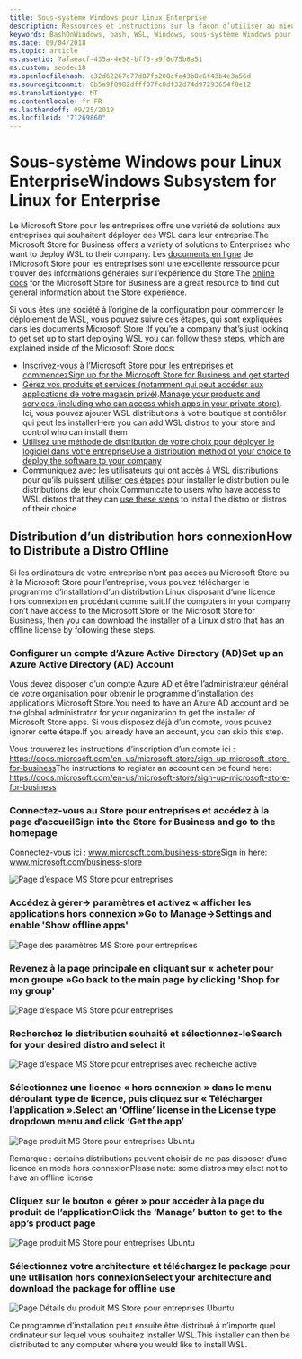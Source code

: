 ```yaml
---
title: Sous-système Windows pour Linux Enterprise
description: Ressources et instructions sur la façon d’utiliser au mieux le sous-système Windows pour Linux dans un environnement d’entreprise.
keywords: BashOnWindows, bash, WSL, Windows, sous-système Windows pour Linux, windowssubsystem, Ubuntu, Debian, SUSE, Windows 10, Enterprise, déploiement, hors connexion, empaquetage, stockage, distribution, installation, installation
ms.date: 09/04/2018
ms.topic: article
ms.assetid: 7afaeacf-435a-4e58-bff0-a9f0d75b8a51
ms.custom: seodec18
ms.openlocfilehash: c32d62267c77d87fb200cfe43b8e6f43b4e3a56d
ms.sourcegitcommit: 0b5a9f8982dfff07fc8df32d74d97293654f8e12
ms.translationtype: MT
ms.contentlocale: fr-FR
ms.lasthandoff: 09/25/2019
ms.locfileid: "71269860"
---
```

# <a name="windows-subsystem-for-linux-for-enterprise"></a><span data-ttu-id="2cdea-104">Sous-système Windows pour Linux Enterprise</span><span class="sxs-lookup"><span data-stu-id="2cdea-104">Windows Subsystem for Linux for Enterprise</span></span>

<span data-ttu-id="2cdea-105">Le Microsoft Store pour les entreprises offre une variété de solutions aux entreprises qui souhaitent déployer des WSL dans leur entreprise.</span><span class="sxs-lookup"><span data-stu-id="2cdea-105">The Microsoft Store for Business offers a variety of solutions to Enterprises who want to deploy WSL to their company.</span></span> <span data-ttu-id="2cdea-106">Les [documents en ligne](https://docs.microsoft.com/en-us/microsoft-store/) de l’Microsoft Store pour les entreprises sont une excellente ressource pour trouver des informations générales sur l’expérience du Store.</span><span class="sxs-lookup"><span data-stu-id="2cdea-106">The [online docs](https://docs.microsoft.com/en-us/microsoft-store/) for the Microsoft Store for Business are a great resource to find out general information about the Store experience.</span></span>

<span data-ttu-id="2cdea-107">Si vous êtes une société à l’origine de la configuration pour commencer le déploiement de WSL, vous pouvez suivre ces étapes, qui sont expliquées dans les documents Microsoft Store :</span><span class="sxs-lookup"><span data-stu-id="2cdea-107">If you’re a company that’s just looking to get set up to start deploying WSL you can follow these steps, which are explained inside of the Microsoft Store docs:</span></span>

* [<span data-ttu-id="2cdea-108">Inscrivez-vous à l’Microsoft Store pour les entreprises et commencez</span><span class="sxs-lookup"><span data-stu-id="2cdea-108">Sign up for the Microsoft Store for Business and get started</span></span>](https://docs.microsoft.com/en-us/microsoft-store/sign-up-microsoft-store-for-business-overview)
* <span data-ttu-id="2cdea-109">[Gérez vos produits et services (notamment qui peut accéder aux applications de votre magasin privé)](https://docs.microsoft.com/en-us/microsoft-store/manage-apps-microsoft-store-for-business-overview).</span><span class="sxs-lookup"><span data-stu-id="2cdea-109">[Manage your products and services (including who can access which apps in your private store)](https://docs.microsoft.com/en-us/microsoft-store/manage-apps-microsoft-store-for-business-overview).</span></span> <span data-ttu-id="2cdea-110">Ici, vous pouvez ajouter WSL distributions à votre boutique et contrôler qui peut les installer</span><span class="sxs-lookup"><span data-stu-id="2cdea-110">Here you can add WSL distros to your store and control who can install them</span></span>
* [<span data-ttu-id="2cdea-111">Utilisez une méthode de distribution de votre choix pour déployer le logiciel dans votre entreprise</span><span class="sxs-lookup"><span data-stu-id="2cdea-111">Use a distribution method of your choice to deploy the software to your company</span></span>](https://docs.microsoft.com/en-us/microsoft-store/distribute-apps-to-your-employees-microsoft-store-for-business)
* <span data-ttu-id="2cdea-112">Communiquez avec les utilisateurs qui ont accès à WSL distributions pour qu’ils puissent [utiliser ces étapes](https://docs.microsoft.com/en-us/windows/wsl/install-win10) pour installer le distribution ou le distributions de leur choix.</span><span class="sxs-lookup"><span data-stu-id="2cdea-112">Communicate to users who have access to WSL distros that they can [use these steps](https://docs.microsoft.com/en-us/windows/wsl/install-win10) to install the distro or distros of their choice</span></span> 

## <a name="how-to-distribute-a-distro-offline"></a><span data-ttu-id="2cdea-113">Distribution d’un distribution hors connexion</span><span class="sxs-lookup"><span data-stu-id="2cdea-113">How to Distribute a Distro Offline</span></span>

<span data-ttu-id="2cdea-114">Si les ordinateurs de votre entreprise n’ont pas accès au Microsoft Store ou à la Microsoft Store pour l’entreprise, vous pouvez télécharger le programme d’installation d’un distribution Linux disposant d’une licence hors connexion en procédant comme suit.</span><span class="sxs-lookup"><span data-stu-id="2cdea-114">If the computers in your company don’t have access to the Microsoft Store or the Microsoft Store for Business, then you can download the installer of a Linux distro that has an offline license by following these steps.</span></span> 

### <a name="set-up-an-azure-active-directory-ad-account"></a><span data-ttu-id="2cdea-115">Configurer un compte d’Azure Active Directory (AD)</span><span class="sxs-lookup"><span data-stu-id="2cdea-115">Set up an Azure Active Directory (AD) Account</span></span> 

<span data-ttu-id="2cdea-116">Vous devez disposer d’un compte Azure AD et être l’administrateur général de votre organisation pour obtenir le programme d’installation des applications Microsoft Store.</span><span class="sxs-lookup"><span data-stu-id="2cdea-116">You need to have an Azure AD account and be the global administrator for your organization to get the installer of Microsoft Store apps.</span></span> <span data-ttu-id="2cdea-117">Si vous disposez déjà d’un compte, vous pouvez ignorer cette étape.</span><span class="sxs-lookup"><span data-stu-id="2cdea-117">If you already have an account, you can skip this step.</span></span>

<span data-ttu-id="2cdea-118">Vous trouverez les instructions d’inscription d’un compte ici : https://docs.microsoft.com/en-us/microsoft-store/sign-up-microsoft-store-for-business</span><span class="sxs-lookup"><span data-stu-id="2cdea-118">The instructions to register an account can be found here: https://docs.microsoft.com/en-us/microsoft-store/sign-up-microsoft-store-for-business</span></span>

### <a name="sign-into-the-store-for-business-and-go-to-the-homepage"></a><span data-ttu-id="2cdea-119">Connectez-vous au Store pour entreprises et accédez à la page d’accueil</span><span class="sxs-lookup"><span data-stu-id="2cdea-119">Sign into the Store for Business and go to the homepage</span></span>
<span data-ttu-id="2cdea-120">Connectez-vous ici : www.microsoft.com/business-store</span><span class="sxs-lookup"><span data-stu-id="2cdea-120">Sign in here: www.microsoft.com/business-store</span></span>

![Page d’espace MS Store pour entreprises](media/offlineinstallscreens/1-screen.png)

### <a name="go-to-manage-settings-and-enable-show-offline-apps"></a><span data-ttu-id="2cdea-122">Accédez à gérer-> paramètres et activez « afficher les applications hors connexion »</span><span class="sxs-lookup"><span data-stu-id="2cdea-122">Go to Manage->Settings and enable 'Show offline apps'</span></span>

![Page des paramètres MS Store pour entreprises](media/offlineinstallscreens/2-screen.png)

### <a name="go-back-to-the-main-page-by-clicking-shop-for-my-group"></a><span data-ttu-id="2cdea-124">Revenez à la page principale en cliquant sur « acheter pour mon groupe »</span><span class="sxs-lookup"><span data-stu-id="2cdea-124">Go back to the main page by clicking 'Shop for my group'</span></span>

![Page d’espace MS Store pour entreprises](media/offlineinstallscreens/1-screen.png)

### <a name="search-for-your-desired-distro-and-select-it"></a><span data-ttu-id="2cdea-126">Recherchez le distribution souhaité et sélectionnez-le</span><span class="sxs-lookup"><span data-stu-id="2cdea-126">Search for your desired distro and select it</span></span>

![Page d’espace MS Store pour entreprises avec recherche active](media/offlineinstallscreens/3-screen.png)

### <a name="select-an-offline-license-in-the-license-type-dropdown-menu-and-click-get-the-app"></a><span data-ttu-id="2cdea-128">Sélectionnez une licence « hors connexion » dans le menu déroulant type de licence, puis cliquez sur « Télécharger l’application ».</span><span class="sxs-lookup"><span data-stu-id="2cdea-128">Select an ‘Offline’ license in the License type dropdown menu and click ‘Get the app’</span></span>

![Page produit MS Store pour entreprises Ubuntu](media/offlineinstallscreens/4-screen.png)

<span data-ttu-id="2cdea-130">Remarque : certains distributions peuvent choisir de ne pas disposer d’une licence en mode hors connexion</span><span class="sxs-lookup"><span data-stu-id="2cdea-130">Please note: some distros may elect not to have an offline license</span></span>

### <a name="click-the-manage-button-to-get-to-the-apps-product-page"></a><span data-ttu-id="2cdea-131">Cliquez sur le bouton « gérer » pour accéder à la page du produit de l’application</span><span class="sxs-lookup"><span data-stu-id="2cdea-131">Click the ‘Manage’ button to get to the app’s product page</span></span>

![Page produit MS Store pour entreprises Ubuntu](media/offlineinstallscreens/5-screen.png)

### <a name="select-your-architecture-and-download-the-package-for-offline-use"></a><span data-ttu-id="2cdea-133">Sélectionnez votre architecture et téléchargez le package pour une utilisation hors connexion</span><span class="sxs-lookup"><span data-stu-id="2cdea-133">Select your architecture and download the package for offline use</span></span>

![Page Détails du produit MS Store pour entreprises Ubuntu](media/offlineinstallscreens/6-screen.png)

<span data-ttu-id="2cdea-135">Ce programme d’installation peut ensuite être distribué à n’importe quel ordinateur sur lequel vous souhaitez installer WSL.</span><span class="sxs-lookup"><span data-stu-id="2cdea-135">This installer can then be distributed to any computer where you would like to install WSL.</span></span>